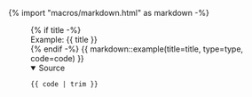 {% import "macros/markdown.html" as markdown -%}

<figure aria-label="markdown">
  {% if title -%}
  <figcaption>
    Example: {{ title }}
  </figcaption>
  {% endif -%}
  {{ markdown::example(title=title, type=type, code=code) }}
  <details aria-label="source" open>
    <summary>Source</summary>

```{{ type }}
{{ code | trim }}
```

</details>
</figure>
